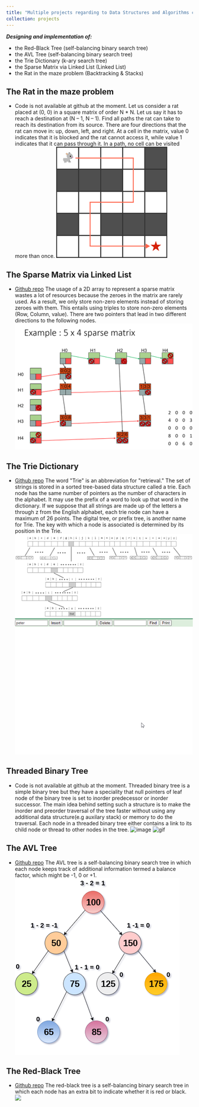 ```yaml
---
title: "Multiple projects regarding to Data Structures and Algorithms course"
collection: projects
---
```


***Designing and implementation of:***
- the Red-Black Tree (self-balancing binary search tree)
- the AVL Tree (self-balancing binary search tree)
- the Trie Dictionary (k-ary search tree)
- the Sparse Matrix via Linked List (Linked List)
- the Rat in the maze problem (Backtracking & Stacks)

## The Rat in the maze problem
* Code is not available at github at the moment.
Let us consider a rat placed at (0, 0) in a square matrix of order N * N. Let us say it has to reach a destination at (N – 1, N – 1). Find all paths the rat can take to reach its destination from its source. There are four directions that the rat can move in: up, down, left, and right. At a cell in the matrix, value 0 indicates that it is blocked and the rat cannot access it, while value 1 indicates that it can pass through it. In a path, no cell can be visited more than once.
![image](https://raw.githubusercontent.com/benymaxparsa/Quera.ir/master/Ug5scX1dga-pathset.png)

## The Sparse Matrix via Linked List
* [Github repo](https://github.com/benymaxparsa/SparseMatrix-class-using-LinkedList)
The usage of a 2D array to represent a sparse matrix wastes a lot of resources because the zeroes in the matrix are rarely used. As a result, we only store non-zero elements instead of storing zeroes with them. This entails using triples to store non-zero elements (Row, Column, value). There are two pointers that lead in two different directions to the following nodes.
![image](https://raw.githubusercontent.com/benymaxparsa/Quera.ir/master/3992%20-%20TA/DS/project%202%20sparse/matrix.png)

## The Trie Dictionary
* [Github repo](https://github.com/benymaxparsa/trie-dictionary)
The word "Trie" is an abbreviation for "retrieval." The set of strings is stored in a sorted tree-based data structure called a trie. Each node has the same number of pointers as the number of characters in the alphabet. It may use the prefix of a word to look up that word in the dictionary. If we suppose that all strings are made up of the letters a through z from the English alphabet, each trie node can have a maximum of 26 points.
The digital tree, or prefix tree, is another name for Trie. The key with which a node is associated is determined by its position in the Trie.
![image](https://raw.githubusercontent.com/benymaxparsa/Quera.ir/master/3992%20-%20TA/DS/Project%203%20Dictionary/fullTree.png)
![gif](https://raw.githubusercontent.com/benymaxparsa/Quera.ir/master/3992%20-%20TA/DS/Project%203%20Dictionary/trie_gif.gif)


## Threaded Binary Tree
* Code is not available at github at the moment.
Threaded binary tree is a simple binary tree but they have a speciality that null pointers of leaf node of the binary tree is set to inorder predecessor or inorder successor.
The main idea behind setting such a structure is to make the inorder and preorder traversal of the tree faster without using any additional data structure(e.g auxilary stack) or memory to do the traversal.
Each node in a threaded binary tree either contains a link to its child node or thread to other nodes in the tree.
![image](https://raw.githubusercontent.com/kermanshahianAli/Quera/main/TA/DS/ThreadTree/ThreadTree00.png)
![gif](https://raw.githubusercontent.com/kermanshahianAli/Quera/main/TA/DS/ThreadTree/ThreadTree02.png)

## The AVL Tree
* [Github repo](https://github.com/benymaxparsa/AVL-Tree)
The AVL tree is a self-balancing binary search tree in which each node keeps track of additional information termed a balance factor, which might be -1, 0 or +1.
![image](https://raw.githubusercontent.com/benymaxparsa/Quera.ir/master/3992%20-%20TA/DS/AVL/avl-tree2.png)

## The Red-Black Tree
* [Github repo](https://github.com/benymaxparsa/Red-Black-Tree)
The red-black tree is a self-balancing binary search tree in which each node has an extra bit to indicate whether it is red or black.
![](https://upload.wikimedia.org/wikipedia/commons/thumb/4/41/Red-black_tree_example_with_NIL.svg/1920px-Red-black_tree_example_with_NIL.svg.png)


